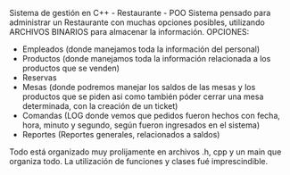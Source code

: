 Sistema de gestión en C++ - Restaurante - POO
Sistema pensado para administrar un Restaurante con muchas opciones posibles, utilizando ARCHIVOS BINARIOS para almacenar la información.
OPCIONES: 


- Empleados (donde manejamos toda la información del personal)
- Productos (donde manejamos toda la información relacionada a los productos que se venden)
- Reservas
- Mesas (donde podremos manejar los saldos de las mesas y los productos que se piden asi como también póder cerrar una mesa determinada, con la creación de un ticket)
- Comandas (LOG donde vemos que pedidos fueron hechos con fecha, hora, minuto y segundo, según fueron ingresados en el sistema)
- Reportes (Reportes generales, relacionados a saldos)
  
Todo está organizado muy prolijamente en archivos .h, cpp y un main que organiza todo.
La utilización de funciones y clases fué imprescindible.
